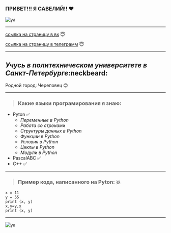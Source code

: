 ### ПРИВЕТ!!! Я САВЕЛИЙ!! :heart:

![ya](https://i.gifer.com/origin/18/183e08cdc3ae87ee9c14fa74ef83a5b9.gif)
_____

[ссылка на страницу в вк](https://vk.com/s.shkiparev) :innocent:

[ссылка на страницу в телеграмм](https://t.me/sshkiparev1) :innocent:

_____


## *Учусь в политехническом университете в Санкт-Петербурге*:neckbeard:

Родной город: Череповец :heart_eyes:

_____
>### Какие языки програмирования я знаю:

+ Pyton :white_check_mark:
  + *Переменные в Python*
  + *Работа со строками*
  + *Структуры данных в Python*
  + *Функции в Python*
  + *Условия в Python*
  + *Циклы в Python*
  + *Модули в Python*
+ PascalABC :white_check_mark:
+ C++ :white_check_mark:

____

>### Пример кода, написанного на Pyton: :boom:
```pyton
x = 11
y = 55
print (x, y)
x,y=y,x
print (x, y)
```

_______


![ya](https://camo.githubusercontent.com/d4fd0e2496199c890485eb47c5cf57b419d1de9a33e88a6b9087a6ee9062e591/68747470733a2f2f692e70696e696d672e636f6d2f6f726967696e616c732f66312f65372f33342f66316537333466396361646538366665373337613961613430346164353637372e676966)
